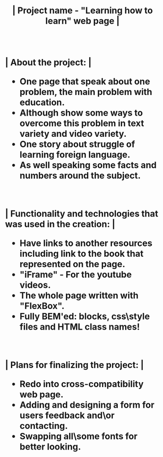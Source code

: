  <h1 align="center"> | Project name - "Learning how to learn" web page | <h1>
  <br>
   
 | About the project: |
  * One page that speak about one problem, the main problem with education.
  * Although show some ways to overcome this problem in text variety and video variety.
  * One story about struggle of learning foreign language.
  * As well speaking some facts and numbers around the subject.
  <br>
 
 | Functionality and technologies that was used in the creation: |
  * Have links to another resources including link to the book that represented on the page.
  * "iFrame" - For the youtube videos.
  * The whole page written with "FlexBox".
  * Fully BEM'ed: blocks, css\style files and HTML class names!
  <br>
  
  | Plans for finalizing the project: |
   * Redo into cross-compatibility web page.
   * Adding and designing a form for users feedback and\or contacting.
   * Swapping all\some fonts for better looking.
